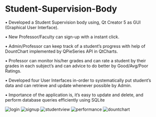 # Student-Supervision-Body

• Developed a Student Supervision body using, Qt Creator 5 as GUI (Graphical User Interface).

• New Professor/Faculty can sign-up with a instant click.

• Admin/Professor can keep track of a student’s progress with help of DountChart implemented by QPieSeries
API in QtCharts.

• Professor can monitor his/her grades and can rate a student by their grades in each subject’s and can advice to do
better by Good/Avg/Poor Ratings.

• Developed four User Interfaces in-order to systematically put student’s data and can retrieve and update
whenever possible by Admin.

• Importance of the application is, it’s easy to update and delete, and perform database queries efficiently using
SQLite




![login](https://user-images.githubusercontent.com/36049471/153911725-b35d9992-eea0-4d45-9da3-06bf18e5a459.png)
![signup](https://user-images.githubusercontent.com/36049471/153911731-e71d36c4-5173-4660-b2b4-b2cf0d43c0ff.png)
![studentview](https://user-images.githubusercontent.com/36049471/153911735-5e81dac2-c28d-411a-873e-3fd2e81c570e.png)
![performance](https://user-images.githubusercontent.com/36049471/153911738-0a2b1b4f-f421-47cc-be32-64fe92dae2b2.png)
![dountchart](https://user-images.githubusercontent.com/36049471/153911741-c95ac279-ea9e-462c-be78-7f7fe47892e8.png)


